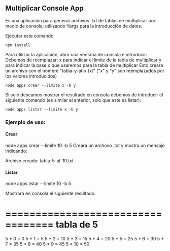 
## Multiplicar Console App

Es una aplicación para generar archivos .txt de tablas de multiplicar por medio de consola; utilizando Yargs para la introducción de datos.

Ejecutar este comando
````
npm install
````

Para utilizar la aplicación, abrir una ventana de consola e introducir:
Debemos de reemplazar:
    x para indicar el limite de la tabla de multiplicar
    y para indicar la base o que usaremos para la tabla de multiplicar
Esto creara un archivo con el nombre "tabla-y-al-x.txt" ("x" y "y" son reemplazados por los valores introducidos)
````
node apps crear --limite x -b y
````

Si solo deseamos mostrar el resultado en consola debemos de introducir el siguiente comando (es similar al anterior, solo que este es listar):
````
node apps listar --limite x -b y
````

### Ejemplo de uso:

#### Crear
node apps crear --limite 10 -b 5
Creara un archovo .txt y mostra un mensaje indicando:

Archivo creado: tabla-5-al-10.txt

#### Listar
node apps listar --limite 10 -b 5

Mostrará en consola el siguiente resultado:

==================================
tabla de 5
==================================
5 * 0 = 0
5 * 1 = 5
5 * 2 = 10
5 * 3 = 15
5 * 4 = 20
5 * 5 = 25
5 * 6 = 30
5 * 7 = 35
5 * 8 = 40
5 * 9 = 45
5 * 10 = 50



